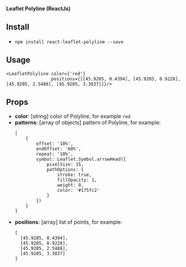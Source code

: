 **Leaflet Polyline (ReactJs)**


**Install**
--------------
- `npm install react-leaflet-polyline --save`

**Usage**
--------------
```
<LeafletPolyline color={'red'} 
                 positions={[[45.9205, 0.4394], [45.9205, 0.9228], [45.9205, 2.5488], [45.9205, 3.3837]]}/>
```

**Props**
--------------
- **color**: [string] color of Polyline, for example `red`
- **patterns**: [array of objects] pattern of Polyline, for example:
  ```
  [
      {
          offset: '10%',
          endOffset: '60%',
          repeat: '10%',
          symbol: Leaflet.Symbol.arrowHead({
              pixelSize: 15,
              pathOptions: {
                  stroke: true,
                  fillOpacity: 1,
                  weight: 0,
                  color: '#175fc2'
              }
          })
      }
  ]
  ```
- **positions**: [array] list of points, for example:
  ```
  [
    [45.9205, 0.4394],
    [45.9205, 0.9228],
    [45.9205, 2.5488],
    [45.9205, 3.3837]
  ]
  ```
